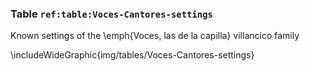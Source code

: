 ### Table `ref:table:Voces-Cantores-settings`

Known settings of the \emph{Voces, las de la capilla} villancico family

\includeWideGraphic{img/tables/Voces-Cantores-settings}

